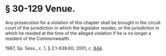 # § 30-129 Venue.

<p>Any prosecution for a violation of this chapter shall be brought in the circuit court of the jurisdiction in which the legislator resides, or the jurisdiction in which he resided at the time of the alleged violation if he is no longer a resident of the Commonwealth.</p><p>1987, Sp. Sess., c. 1, § 2.1-639.60; 2001, c. <a href='http://lis.virginia.gov/cgi-bin/legp604.exe?011+ful+CHAP0844'>844</a>.</p>